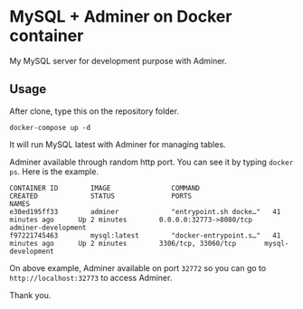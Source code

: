 # MySQL + Adminer on Docker container
My MySQL server for development purpose with Adminer.

## Usage
After clone, type this on the repository folder.
```
docker-compose up -d
```

It will run MySQL latest with Adminer for managing tables.

Adminer available through random http port. You can see it by typing `docker ps`. Here is the example.
```
CONTAINER ID        IMAGE               COMMAND                  CREATED             STATUS              PORTS                     NAMES
e30ed195ff33        adminer             "entrypoint.sh docke…"   41 minutes ago      Up 2 minutes        0.0.0.0:32773->8080/tcp   adminer-development
f97221745463        mysql:latest        "docker-entrypoint.s…"   41 minutes ago      Up 2 minutes        3306/tcp, 33060/tcp       mysql-development
```

On above example, Adminer available on port `32772` so you can go to `http://localhost:32773` to access Adminer.

Thank you.
